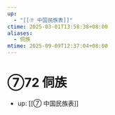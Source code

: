 ```yaml
---
up:
  - "[[⑦ 中国民族表]]"
ctime: 2025-03-01T13:58:38+08:00
aliases:
  - 侗族
mtime: 2025-09-09T12:37:04+08:00
---
```


# ⑦72 侗族

- up: [[⑦ 中国民族表]]
